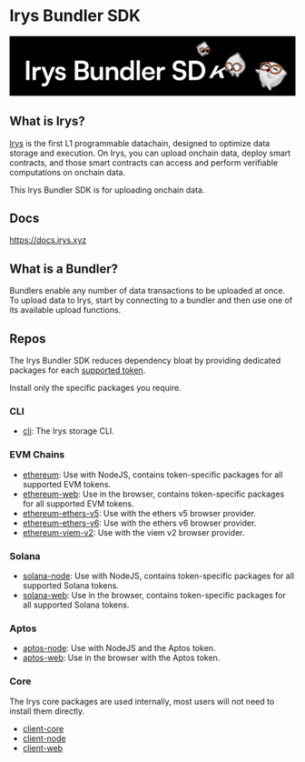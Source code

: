 
# Irys Bundler SDK

![](/assets/irys-sdk.png)


## What is Irys?

[Irys](https://irys.xyz/) is the first L1 programmable datachain, designed to optimize data storage and execution. On Irys, you can upload onchain data, deploy smart contracts, and those smart contracts can access and perform verifiable computations on onchain data.

This Irys Bundler SDK is for uploading onchain data. 

## Docs

https://docs.irys.xyz

## What is a Bundler?

Bundlers enable any number of data transactions to be uploaded at once. To upload data to Irys, start by connecting to a bundler and then use one of its available upload functions.

## Repos

The Irys Bundler SDK reduces dependency bloat by providing dedicated packages for each [supported token](https://docs.irys.xyz/build/d/features/supported-tokens). 

Install only the specific packages you require.

### CLI

- [cli](/packages/cli/README.md): The Irys storage CLI.

### EVM Chains

- [ethereum](/packages/ethereum/README.md): Use with NodeJS, contains token-specific packages for all supported EVM tokens.
- [ethereum-web](/packages/ethereum-web/README.md): Use in the browser, contains token-specific packages for all supported EVM tokens.
- [ethereum-ethers-v5](/packages/ethereum-ethers-v5/README.md): Use with the ethers v5 browser provider. 
- [ethereum-ethers-v6](/packages/ethereum-ethers-v6/README.md): Use with the ethers v6 browser provider. 
- [ethereum-viem-v2](/packages/ethereum-viem-v2/README.md): Use with the viem v2 browser provider. 

### Solana

- [solana-node](/packages/solana-node/README.md): Use with NodeJS, contains token-specific packages for all supported Solana tokens. 
- [solana-web](/packages/solana-web/README.md): Use in the browser, contains token-specific packages for all supported Solana tokens. 

### Aptos

- [aptos-node](/packages/aptos-node/README.md): Use with NodeJS and the Aptos token.
- [aptos-web](/packages/aptos-web/README.md): Use in the browser with the Aptos token.

### Core

The Irys core packages are used internally, most users will not need to install them directly. 

- [client-core](/packages/client-core/README.md)
- [client-node](/packages/client-node/README.md)
- [client-web](/packages/client-web/README.md)

